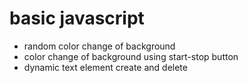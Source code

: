 # basic javascript

* random color change of background
* color change of background using start-stop button
* dynamic text element create and delete